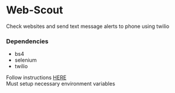 # Web-Scout
Check websites and send text message alerts to phone using twilio

### Dependencies
- bs4
- selenium
- twilio

Follow instructions [HERE](https://www.twilio.com/docs/sms/quickstart/python)  
Must setup necessary environment variables
